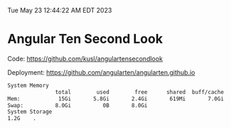 Tue May 23 12:44:22 AM EDT 2023

# Angular Ten Second Look

Code: https://github.com/kusl/angulartensecondlook

Deployment: https://github.com/angularten/angularten.github.io

```bash
System Memory
               total        used        free      shared  buff/cache   available
Mem:            15Gi       5.8Gi       2.4Gi       619Mi       7.0Gi       8.5Gi
Swap:          8.0Gi          0B       8.0Gi
System Storage
1.2G	.
```
